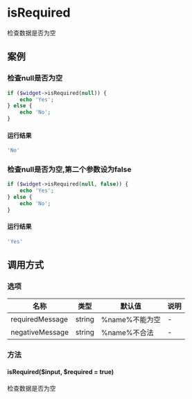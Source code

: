 isRequired
==========

检查数据是否为空

案例
----

### 检查null是否为空
```php
if ($widget->isRequired(null)) {
    echo 'Yes';
} else {
    echo 'No';
}
```

#### 运行结果
```php
'No'
```

### 检查null是否为空,第二个参数设为false
```php
if ($widget->isRequired(null, false)) {
    echo 'Yes';
} else {
    echo 'No';
}
```

#### 运行结果
```php
'Yes'
```

调用方式
--------

### 选项

| 名称              | 类型    | 默认值                                                 | 说明                 |
|-------------------|---------|--------------------------------------------------------|----------------------|
| requiredMessage   | string  | %name%不能为空                                         | -                    |
| negativeMessage   | string  | %name%不合法                                           | -                    |

### 方法

#### isRequired($input, $required = true)
检查数据是否为空
